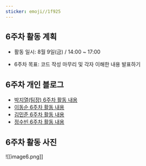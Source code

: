 ```yaml
---
sticker: emoji//1f925
---
```

## 6주차 활동 계획

- 활동 일시: 8월 9일(금) / 14:00 ~ 17:00

- 6주차 목표: 코드 작성 마무리 및 각자 이해한 내용 발표하기

## 6주차 개인 블로그

- [박지열(팀장) 6주차 활동 내용](https://jiyeol9081.github.io/jiyeol'sblog/6주차-활동-내용)
- [이동순 6주차 활동 내용](https://ledn05.tistory.com/6)
- [김민준 6주차 활동 내용](https://blummerhen.tistory.com/6)
- [정수빈 6주차 활동 내용](https://m.blog.naver.com/qwert0483/223548250879)

## 6주차 활동 사진
![[image6.png]]